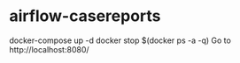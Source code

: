 # airflow-casereports

docker-compose up -d
docker stop $(docker ps -a -q)
Go to http://localhost:8080/
